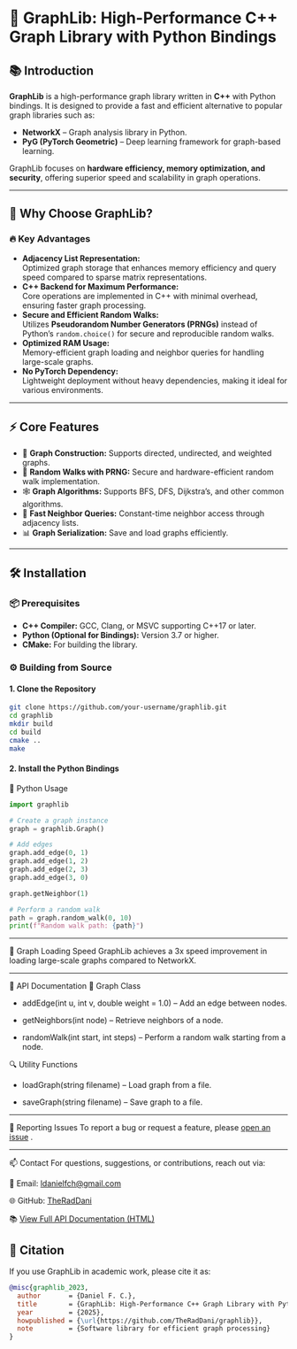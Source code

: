 # 🚀 GraphLib: High-Performance C++ Graph Library with Python Bindings

## 📚 Introduction
**GraphLib** is a high-performance graph library written in **C++** with Python bindings. It is designed to provide a fast and efficient alternative to popular graph libraries such as:

- **NetworkX** – Graph analysis library in Python.
- **PyG (PyTorch Geometric)** – Deep learning framework for graph-based learning.

GraphLib focuses on **hardware efficiency, memory optimization, and security**, offering superior speed and scalability in graph operations.

---

## 🎯 Why Choose GraphLib?

### 🔥 Key Advantages
- **Adjacency List Representation:**  
  Optimized graph storage that enhances memory efficiency and query speed compared to sparse matrix representations.
- **C++ Backend for Maximum Performance:**  
  Core operations are implemented in C++ with minimal overhead, ensuring faster graph processing.
- **Secure and Efficient Random Walks:**  
  Utilizes **Pseudorandom Number Generators (PRNGs)** instead of Python’s `random.choice()` for secure and reproducible random walks.
- **Optimized RAM Usage:**  
  Memory-efficient graph loading and neighbor queries for handling large-scale graphs.
- **No PyTorch Dependency:**  
  Lightweight deployment without heavy dependencies, making it ideal for various environments.

---

## ⚡ Core Features
- 📡 **Graph Construction:** Supports directed, undirected, and weighted graphs.
- 🔄 **Random Walks with PRNG:** Secure and hardware-efficient random walk implementation.
- 🕸️ **Graph Algorithms:** Supports BFS, DFS, Dijkstra’s, and other common algorithms.
- 🧠 **Fast Neighbor Queries:** Constant-time neighbor access through adjacency lists.
- 📊 **Graph Serialization:** Save and load graphs efficiently.

---

## 🛠️ Installation

### 📦 Prerequisites
- **C++ Compiler:** GCC, Clang, or MSVC supporting C++17 or later.
- **Python (Optional for Bindings):** Version 3.7 or higher.
- **CMake:** For building the library.

### ⚙️ Building from Source

#### 1. Clone the Repository
```bash
git clone https://github.com/your-username/graphlib.git
cd graphlib
mkdir build
cd build
cmake ..
make
```

#### 2. Install the Python Bindings

🐍 Python Usage
```python
import graphlib

# Create a graph instance
graph = graphlib.Graph()

# Add edges
graph.add_edge(0, 1)
graph.add_edge(1, 2)
graph.add_edge(2, 3)
graph.add_edge(3, 0)

graph.getNeighbor(1)

# Perform a random walk
path = graph.random_walk(0, 10)
print(f"Random walk path: {path}")
```

---


🚀 Graph Loading Speed
GraphLib achieves a 3x speed improvement in loading large-scale graphs compared to NetworkX.

---

📄 API Documentation
🚀 Graph Class
* addEdge(int u, int v, double weight = 1.0) – Add an edge between nodes.

* getNeighbors(int node) – Retrieve neighbors of a node.

* randomWalk(int start, int steps) – Perform a random walk starting from a node.

🔍 Utility Functions
* loadGraph(string filename) – Load graph from a file.

* saveGraph(string filename) – Save graph to a file.

---

🐞 Reporting Issues
To report a bug or request a feature, please [open an issue](https://github.com/TheRadDani/graphlib/issues)
.

---

📫 Contact
For questions, suggestions, or contributions, reach out via:

📧 Email: ldanielfch@gmail.com

🌐 GitHub: [TheRadDani](https://github.com/TheRadDani/)

📚 [View Full API Documentation (HTML)](https://theraddani.github.io/graphlib/)

## 📖 Citation

If you use GraphLib in academic work, please cite it as:

```bibtex
@misc{graphlib_2023,
  author       = {Daniel F. C.}, 
  title        = {GraphLib: High-Performance C++ Graph Library with Python Bindings},
  year         = {2025},
  howpublished = {\url{https://github.com/TheRadDani/graphlib}},
  note         = {Software library for efficient graph processing}
}
